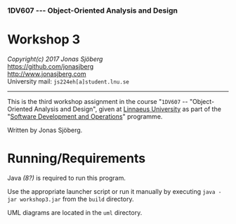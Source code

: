 ### 1DV607 --- Object-Oriented Analysis and Design

Workshop 3
==========
*Copyright(c) 2017 Jonas Sjöberg*  
<https://github.com/jonasjberg>  
<http://www.jonasjberg.com>  
University mail: `js224eh[a]student.lnu.se`  

--------------------------------------------------------------------------------

This is the third workshop assignment in the course "`1DV607` --
"Object-Oriented Analysis and Design", given at [Linnaeus
University](https://lnu.se/en/) as part of the "[Software Development and
Operations](https://udm-devops.se/)" programme.

Written by Jonas Sjöberg.



Running/Requirements
====================
Java *(8?)* is required to run this program.

Use the appropriate launcher script or run it manually by executing
`java -jar workshop3.jar` from the `build` directory.

UML diagrams are located in the `uml` directory.

